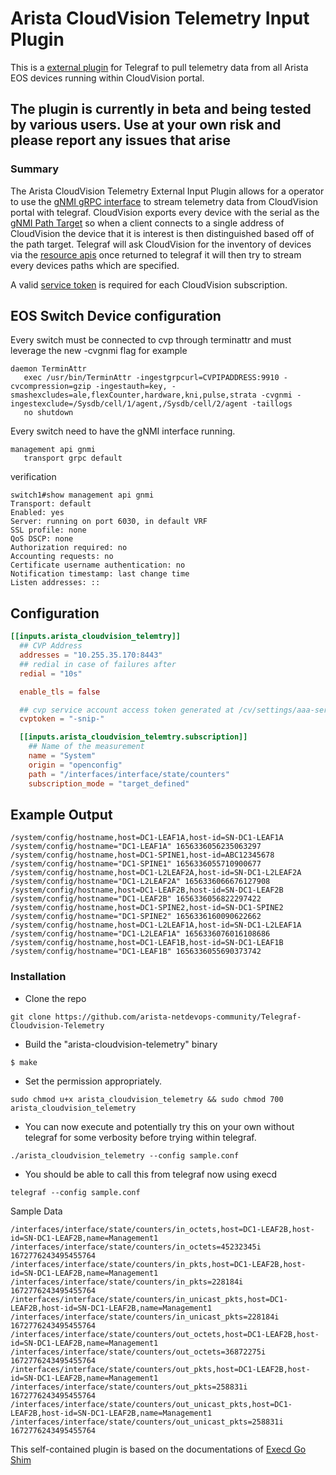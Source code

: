 # Arista CloudVision Telemetry Input Plugin

This is a [external plugin](https://docs.influxdata.com/telegraf/v1.21/external_plugins/) for Telegraf to pull telemetry data from all Arista EOS devices running within CloudVision portal.

## The plugin is currently in beta and being tested by various users. Use at your own risk and please report any issues that arise

### Summary

The Arista CloudVision Telemetry External Input Plugin allows for a operator to use the [gNMI gRPC interface](https://github.com/openconfig/reference/blob/master/rpc/gnmi/gnmi-specification.md) to stream telemetry data from CloudVision portal with telegraf.  CloudVision exports every device with the serial as the [gNMI Path Target](https://github.com/openconfig/reference/blob/master/rpc/gnmi/gnmi-specification.md#2221-path-target) so when a client connects to a single address of CloudVision the device that it is interest is then distinguished based off of the path target.  Telegraf will ask CloudVision for the inventory of devices via the [resource apis](https://aristanetworks.github.io/cloudvision-apis/examples/rest/inventory/) once returned to telegraf it will then try to stream every devices paths which are specified.

A valid [service token](https://www.arista.com/en/cg-cv/cv-service-accounts) is required for each CloudVision subscription.

## EOS Switch Device configuration

Every switch must be connected to cvp through terminattr and must leverage the new -cvgnmi flag for example

```shell
daemon TerminAttr
   exec /usr/bin/TerminAttr -ingestgrpcurl=CVPIPADDRESS:9910 -cvcompression=gzip -ingestauth=key, -smashexcludes=ale,flexCounter,hardware,kni,pulse,strata -cvgnmi -ingestexclude=/Sysdb/cell/1/agent,/Sysdb/cell/2/agent -taillogs
   no shutdown
```
Every switch need to have the gNMI interface running.

```shell
management api gnmi
   transport grpc default
```

verification
```shell
switch1#show management api gnmi
Transport: default
Enabled: yes
Server: running on port 6030, in default VRF
SSL profile: none
QoS DSCP: none
Authorization required: no
Accounting requests: no
Certificate username authentication: no
Notification timestamp: last change time
Listen addresses: ::
```

## Configuration

```toml @sample.conf
[[inputs.arista_cloudvision_telemtry]]
  ## CVP Address
  addresses = "10.255.35.170:8443"
  ## redial in case of failures after
  redial = "10s"

  enable_tls = false

  ## cvp service account access token generated at /cv/settings/aaa-service-accounts
  cvptoken = "-snip-"

  [[inputs.arista_cloudvision_telemtry.subscription]]
    ## Name of the measurement
    name = "System"
    origin = "openconfig"
    path = "/interfaces/interface/state/counters"
    subscription_mode = "target_defined"
```

## Example Output

```shell
/system/config/hostname,host=DC1-LEAF1A,host-id=SN-DC1-LEAF1A /system/config/hostname="DC1-LEAF1A" 1656336056235063297
/system/config/hostname,host=DC1-SPINE1,host-id=ABC12345678 /system/config/hostname="DC1-SPINE1" 1656336055710900677
/system/config/hostname,host=DC1-L2LEAF2A,host-id=SN-DC1-L2LEAF2A /system/config/hostname="DC1-L2LEAF2A" 1656336066676127908
/system/config/hostname,host=DC1-LEAF2B,host-id=SN-DC1-LEAF2B /system/config/hostname="DC1-LEAF2B" 1656336056822297422
/system/config/hostname,host=DC1-SPINE2,host-id=SN-DC1-SPINE2 /system/config/hostname="DC1-SPINE2" 1656336160090622662
/system/config/hostname,host=DC1-L2LEAF1A,host-id=SN-DC1-L2LEAF1A /system/config/hostname="DC1-L2LEAF1A" 1656336076016108686
/system/config/hostname,host=DC1-LEAF1B,host-id=SN-DC1-LEAF1B /system/config/hostname="DC1-LEAF1B" 1656336055690373742
```

### Installation

* Clone the repo

```
git clone https://github.com/arista-netdevops-community/Telegraf-Cloudvision-Telemetry
```
* Build the "arista-cloudvision-telemetry" binary

```
$ make
```

* Set the permission appropriately.

```
sudo chmod u+x arista_cloudvision_telemetry && sudo chmod 700 arista_cloudvision_telemetry
```

* You can now execute and potentially try this on your own without telegraf for some verbosity before trying within telegraf.

```
./arista_cloudvision_telemetry --config sample.conf
```

* You should be able to call this from telegraf now using execd
```
telegraf --config sample.conf
```

Sample Data

```/interfaces/interface/state/counters/out_unicast_pkts,host=DC1-SPINE2,host-id=SN-DC1-SPINE2,name=Management1 /interfaces/interface/state/counters/out_unicast_pkts=265632i 1672776243484954323
/interfaces/interface/state/counters/in_octets,host=DC1-LEAF2B,host-id=SN-DC1-LEAF2B,name=Management1 /interfaces/interface/state/counters/in_octets=45232345i 1672776243495455764
/interfaces/interface/state/counters/in_pkts,host=DC1-LEAF2B,host-id=SN-DC1-LEAF2B,name=Management1 /interfaces/interface/state/counters/in_pkts=228184i 1672776243495455764
/interfaces/interface/state/counters/in_unicast_pkts,host=DC1-LEAF2B,host-id=SN-DC1-LEAF2B,name=Management1 /interfaces/interface/state/counters/in_unicast_pkts=228184i 1672776243495455764
/interfaces/interface/state/counters/out_octets,host=DC1-LEAF2B,host-id=SN-DC1-LEAF2B,name=Management1 /interfaces/interface/state/counters/out_octets=36872275i 1672776243495455764
/interfaces/interface/state/counters/out_pkts,host=DC1-LEAF2B,host-id=SN-DC1-LEAF2B,name=Management1 /interfaces/interface/state/counters/out_pkts=258831i 1672776243495455764
/interfaces/interface/state/counters/out_unicast_pkts,host=DC1-LEAF2B,host-id=SN-DC1-LEAF2B,name=Management1 /interfaces/interface/state/counters/out_unicast_pkts=258831i 1672776243495455764
```



This self-contained plugin is based on the documentations of [Execd Go Shim](https://github.com/influxdata/telegraf/blob/effe112473a6bd8991ef8c12e293353c92f1d538/plugins/common/shim/README.md)
